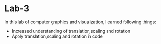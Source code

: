 # Lab-3
In this lab of computer graphics and visualization,I learned following things:
* Increased understanding of translation,scaling and rotation
* Apply translation,scaling and rotation in code